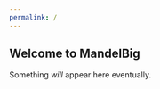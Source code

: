 ```yaml
---
permalink: /
---
```


Welcome to MandelBig
--------------------

Something *will* appear here eventually.
